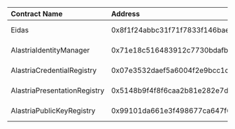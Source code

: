 | Contract Name | Address | ABI |
| :------------ | :-------| :--- |
| Eidas | 0x8f1f24abbc31f71f7833f146baee96d1dff6cf39 | https://github.com/alastria/alastria-identity/blob/develop/contracts/abi/Eidas |
| AlastriaIdentityManager | 0x71e18c516483912c7730bdafb9e8b9aaca648aee | https://github.com/alastria/alastria-identity/blob/develop/contracts/abi/AlastriaIdentityManager |
| AlastriaCredentialRegistry | 0x07e3532daef5a6004f2e9bcc1da6cbc0fd2b6ed0 | https://github.com/alastria/alastria-identity/blob/develop/contracts/abi/AlastriaCredentialRegistry |
| AlastriaPresentationRegistry | 0x5148b9f4f8f6caa2b81e282e7da6f22e6a5b85d3 | https://github.com/alastria/alastria-identity/blob/develop/contracts/abi/AlastriaPresentationRegistry |
| AlastriaPublicKeyRegistry | 0x99101da661e3f498677ca647f60f4073127c52c0 | https://github.com/alastria/alastria-identity/blob/develop/contracts/abi/AlastriaPublicKeyRegistry |
